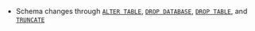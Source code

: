 - Schema changes through [`ALTER TABLE`](alter-table.html), [`DROP DATABASE`](drop-database.html), [`DROP TABLE`](drop-table.html), and [`TRUNCATE`](truncate.html)